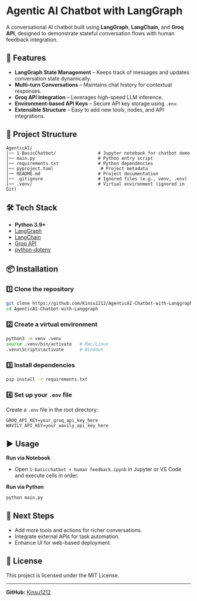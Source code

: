 # Agentic AI Chatbot with LangGraph

A conversational AI chatbot built using **LangGraph**, **LangChain**, and **Groq API**, designed to demonstrate stateful conversation flows with human feedback integration.

## 🚀 Features
- **LangGraph State Management** – Keeps track of messages and updates conversation state dynamically.
- **Multi-turn Conversations** – Maintains chat history for contextual responses.
- **Groq API Integration** – Leverages high-speed LLM inference.
- **Environment-based API Keys** – Secure API key storage using `.env`.
- **Extensible Structure** – Easy to add new tools, nodes, and API integrations.

## 📂 Project Structure
```
AgenticAI/
│── 1-BasicChatbot/                # Jupyter notebook for chatbot demo
│── main.py                        # Python entry script
│── requirements.txt               # Python dependencies
│── pyproject.toml                  # Project metadata
│── README.md                      # Project documentation
│── .gitignore                     # Ignored files (e.g., venv, .env)
│── .venv/                         # Virtual environment (ignored in Git)
```

## 🛠️ Tech Stack
- **Python 3.9+**
- [LangGraph](https://github.com/langchain-ai/langgraph)
- [LangChain](https://github.com/hwchase17/langchain)
- [Groq API](https://groq.com)
- [python-dotenv](https://pypi.org/project/python-dotenv/)

## 📦 Installation

### 1️⃣ Clone the repository
```bash
git clone https://github.com/Kinsu1212/AgenticAI-Chatbot-with-Langgraph.git
cd AgenticAI-Chatbot-with-Langgraph
```

### 2️⃣ Create a virtual environment
```bash
python3 -m venv .venv
source .venv/bin/activate   # Mac/Linux
.venv\Scripts\activate      # Windows
```

### 3️⃣ Install dependencies
```bash
pip install -r requirements.txt
```

### 4️⃣ Set up your `.env` file
Create a `.env` file in the root directory:
```env
GROQ_API_KEY=your_groq_api_key_here
WAVILY_API_KEY=your_wavily_api_key_here
```

## ▶️ Usage

**Run via Notebook**
- Open `1-basicchatbot + human feedback.ipynb` in Jupyter or VS Code and execute cells in order.

**Run via Python**
```bash
python main.py
```

## 🔮 Next Steps
- Add more tools and actions for richer conversations.
- Integrate external APIs for task automation.
- Enhance UI for web-based deployment.

## 📜 License
This project is licensed under the MIT License.

---

**GitHub:** [Kinsu1212](https://github.com/Kinsu1212)  

